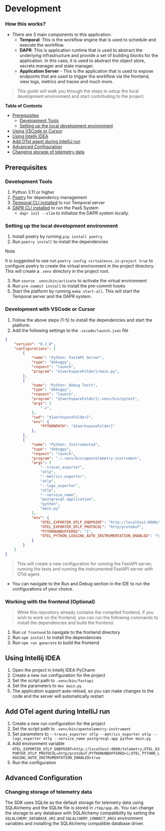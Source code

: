 # Development

### How this works?

- There are 3 main components to this application:
    - **Temporal**: This is the workflow engine that is used to schedule and execute the workflow.
    - **DAPR**: This is application runtime that is used to abstract the underlying infrastructure and provide a set of building blocks for the application. In this case, it is used to abstract the object store, secrets manager and state manager.
    - **Application Server** - This is the application that is used to expose endpoints that are used to trigger the workflow via the frontend, view logs, metrics and traces and much more.


> This guide will walk you through the steps to setup the local development environment and start contributing to the project.

**Table of Contents**
- [Prerequisites](#prerequisites)
    - [Development Tools](#development-tools)
    - [Setting up the local development environment](#setting-up-the-local-development-environment)
- [Using VSCode or Cursor](#development-with-vscode-or-cursor)
- [Using Intellij IDEA](#using-intellij-idea)
- [Add OTel agent during IntelliJ run](#add-otel-agent-during-intellij-run)
- [Advanced Configuration](#advanced-configuration)
- [Changing storage of telemetry data](#changing-storage-of-telemetry-data)


## Prerequisites

### Development Tools
1. Python 3.11 or higher
2. [Poetry](https://python-poetry.org/) for dependency management
3. [Temporal CLI installed](https://docs.temporal.io/docs/cli/) to run Temporal server
4. [DAPR CLI installed](https://docs.dapr.io/getting-started/install-dapr-cli/) to run the PaaS System
    - `dapr init --slim` to initialize the DAPR system locally.


### Setting up the local development environment
1. Install poetry by running `pip install poetry`
2. Run `poetry install` to install the dependencies
> [!NOTE]
> It is suggested to use run `poetry config virtualenvs.in-project true` to configure poetry to create the virtual environment in the project directory. This will create a `.venv` directory in the project root.
3. Run `source .venv/bin/activate` to activate the virtual environment
4. Run `pre-commit install` to install the pre-commit hooks
5. Start the platform by running `make start-all`. This will start the Temporal server and the DAPR system.


### Development with VSCode or Cursor
1. Follow the above steps (1-5) to install the dependencies and start the platform.
2. Add the following settings to the `.vscode/launch.json` file
```json
{
    "version": "0.2.0",
    "configurations": [
        {
            "name": "Python: FastAPI Server",
            "type": "debugpy",
            "request": "launch",
            "program": "${workspaceFolder}/main.py",
        },
        {
            "name": "Python: Debug Tests",
            "type": "debugpy",
            "request": "launch",
            "program": "${workspaceFolder}/.venv/bin/pytest",
            "args": [
                "-v",
            ],
            "cwd": "${workspaceFolder}",
            "env": {
                "PYTHONPATH": "${workspaceFolder}"
            },
        },
        {
            "name": "Python: Instrumented",
            "type": "debugpy",
            "request": "launch",
            "program": "./.venv/bin/opentelemetry-instrument",
            "args": [
                "--traces_exporter",
                "otlp",
                "--metrics_exporter",
                "otlp",
                "--logs_exporter",
                "otlp",
                "--service_name",
                "postgresql-application",
                "python",
                "main.py"
            ],
            "env": {
                "OTEL_EXPORTER_OTLP_ENDPOINT": "http://localhost:8000/telemetry",
                "OTEL_EXPORTER_OTLP_PROTOCOL": "http/protobuf",
                "PYTHONUNBUFFERED": "1",
                "OTEL_PYTHON_LOGGING_AUTO_INSTRUMENTATION_ENABLED": "true"
            }
        }
    ]
}
```
> This will create a new configuration for running the FastAPI server, running the tests and running the instrumented FastAPI server with OTel agent.
- You can navigate to the Run and Debug section in the IDE to run the configurations of your choice.


### Working with the frontend (Optional)

> While this repository already contains the compiled frontend, if you wish to work on the frontend, you can run the following commands to install the dependencies and build the frontend.

1. Run `cd frontend` to navigate to the frontend directory
2. Run `npm install` to install the dependencies
3. Run `npm run generate` to build the frontend

## Using Intellij IDEA
1. Open the project in Intellij IDEA PyCharm
2. Create a new run configuration for the project
3. Set the script path to `.venv/bin/fastapi`
4. Set the parameters to `dev main.py`
5. The application support auto-reload, so you can make changes to the code and the server will automatically restart


## Add OTel agent during IntelliJ run
1. Create a new run configuration for the project
2. Set the script path to `.venv/bin/opentelemetry-instrument`
3. Set parameters to `--traces_exporter otlp --metrics_exporter otlp --logs_exporter otlp --service_name postgresql-app python main.py`
4. Add environment variable `OTEL_EXPORTER_OTLP_ENDPOINT=http://localhost:8000/telemetry;OTEL_EXPORTER_OTLP_PROTOCOL=http/protobuf;PYTHONUNBUFFERED=1;OTEL_PYTHON_LOGGING_AUTO_INSTRUMENTATION_ENABLED=true`
5. Run the configuration

## Advanced Configuration

### Changing storage of telemetry data
The SDK uses SQLite as the default storage for telemetry data using SQLAlchemy and the SQLite file is stored in `/tmp/app.db`.
You can change the storage to any database with SQLAlchemy compatibility by setting the `SQLALCHEMY_DATABASE_URI` and `SQLALCHEMY_CONNECT_ARGS` environment variables and installing the SQLAlchemy compatible database driver.

